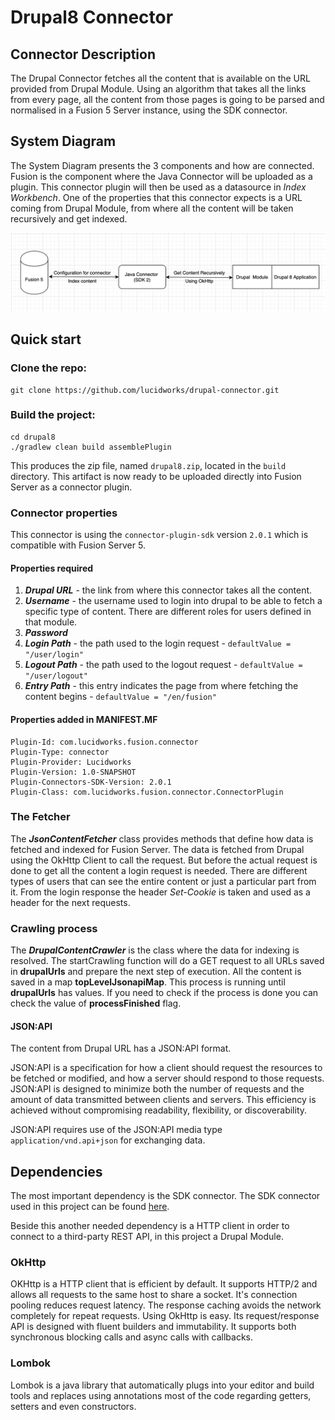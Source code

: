 # Drupal8 Connector

## Connector Description

The Drupal Connector fetches all the content that is available on the URL provided from Drupal Module. Using an algorithm that takes all the links from every page, all the content from those pages is going to be parsed and normalised in a Fusion 5 Server instance, using the SDK connector. 

## System Diagram
The System Diagram presents the 3 components and how are connected. Fusion is the component where the Java Connector will be uploaded as a plugin. This connector plugin will then be used as a datasource in _Index Workbench_. One of the properties that this connector expects is a URL coming from Drupal Module, from where all the content will be taken recursively and get indexed.

 ![diagram](diagram.png)

## Quick start

### Clone the repo:
```
git clone https://github.com/lucidworks/drupal-connector.git
```

### Build the project:
```
cd drupal8
./gradlew clean build assemblePlugin
```
 This produces the zip file, named `drupal8.zip`, located in the `build` directory.
This artifact is now ready to be uploaded directly into Fusion Server as a connector plugin.

### Connector properties
This connector is using the `connector-plugin-sdk` version `2.0.1` which is compatible with Fusion Server 5.

#### Properties required
1. **_Drupal URL_** - the link from where this connector takes all the content.
2. **_Username_** - the username used to login into drupal to be able to fetch a specific type of content. There are different roles for users defined in that module.
3. **_Password_** 
4. **_Login Path_** - the path used to the login request - ```defaultValue = "/user/login"``` 
4. **_Logout Path_** - the path used to the logout request - ```defaultValue = "/user/logout"```
5. **_Entry Path_** -  this entry indicates the page from where fetching the content begins - ```defaultValue = "/en/fusion"```

#### Properties added in MANIFEST.MF
```
Plugin-Id: com.lucidworks.fusion.connector
Plugin-Type: connector
Plugin-Provider: Lucidworks
Plugin-Version: 1.0-SNAPSHOT
Plugin-Connectors-SDK-Version: 2.0.1
Plugin-Class: com.lucidworks.fusion.connector.ConnectorPlugin
```

### The Fetcher
The **_JsonContentFetcher_** class provides methods that define how data is fetched and indexed for Fusion Server. The data is fetched from Drupal using the OkHttp Client to call the request. But before the actual request is done to get all the content a login request is needed. There are different types of users that can see the entire content or just a particular part from it.
 From the login response the header _Set-Cookie_ is taken and used as a header for the next requests.
 
### Crawling process
The **_DrupalContentCrawler_** is the class where the data for indexing is resolved. The startCrawling function will do a GET request to all URLs saved in **drupalUrls** and prepare the next step of execution. All the content is saved in a map **topLevelJsonapiMap**. This process is running until **drupalUrls** has values. 
If you need to check if the process is done you can check the value of **processFinished** flag.

#### JSON:API
The content from Drupal URL has a JSON:API format.

JSON:API is a specification for how a client should request the resources to be fetched or modified, and how a server should respond to those requests.
JSON:API is designed to minimize both the number of requests and the amount of data transmitted between clients and servers. This efficiency is achieved without compromising readability, flexibility, or discoverability.

JSON:API requires use of the JSON:API media type `application/vnd.api+json` for exchanging data.

## Dependencies
The most important dependency is the SDK connector. The SDK connector used in this project can be found [here](https://github.com/lucidworks/connectors-sdk-resources/tree/master/java-sdk).

Beside this another needed dependency is a HTTP client in order to connect to a third-party REST API, in this project a Drupal Module.

### OkHttp
OKHttp is a HTTP client that is efficient by default. It supports HTTP/2 and allows all requests to the same host to share a socket. It's connection pooling reduces request latency. The response caching avoids the network completely for repeat requests.
Using OkHttp is easy. Its request/response API is designed with fluent builders and immutability. It supports both synchronous blocking calls and async calls with callbacks.

### Lombok 
Lombok is a java library that automatically plugs into your editor and build tools and replaces using annotations most of the code regarding getters, setters and even constructors.

